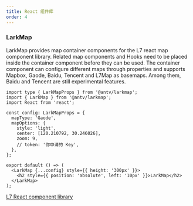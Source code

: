 ```yaml
---
title: React 组件库
order: 4
---
```


### LarkMap

LarkMap provides map container components for the L7 react map component library. Related map components and Hooks need to be placed inside the container component before they can be used. The container component can configure different maps through properties and supports Mapbox, Gaode, Baidu, Tencent and L7Map as basemaps. Among them, Baidu and Tencent are still experimental features.

```tsx
import type { LarkMapProps } from '@antv/larkmap';
import { LarkMap } from '@antv/larkmap';
import React from 'react';

const config: LarkMapProps = {
  mapType: 'Gaode',
  mapOptions: {
    style: 'light',
    center: [120.210792, 30.246026],
    zoom: 9,
    // token: '你申请的 Key',
  },
};

export default () => (
  <LarkMap {...config} style={{ height: '300px' }}>
    <h2 style={{ position: 'absolute', left: '10px' }}>LarkMap</h2>
  </LarkMap>
);
```

[L7 React component library](https://larkmap.antv.antgroup.com/components/lark-map)
